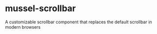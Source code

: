 # mussel-scrollbar
A customizable scrollbar component that replaces the default scrollbar in modern browsers
